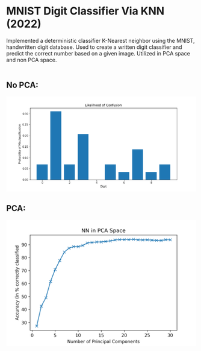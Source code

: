 # MNIST Digit Classifier Via KNN (2022)

Implemented a deterministic classifier K-Nearest neighbor using the MNIST, handwritten digit database. Used to create a written digit classifier and predict the correct number based on a given image. Utilized in PCA space and non PCA space.
<br>
<br>
## No PCA:
![](Images/per_digit_conf.png)
<br>
## PCA:
![](Images/nn_pca.png)
